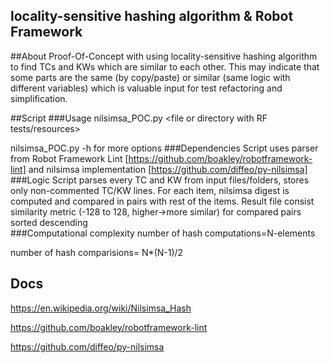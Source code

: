 
## locality-sensitive hashing algorithm & Robot Framework
##About
Proof-Of-Concept with using locality-sensitive hashing algorithm to find TCs and KWs which are similar to each other.
This may indicate that some parts are the same (by copy/paste) or similar (same logic with different variables) which is valuable input for test refactoring and simplification.

##Script
###Usage
nilsimsa_POC.py <file or directory with RF tests/resources> 

nilsimsa_POC.py -h for more options
###Dependencies
Script uses parser from Robot Framework Lint [https://github.com/boakley/robotframework-lint] and nilsimsa implementation [https://github.com/diffeo/py-nilsimsa]
###Logic
Script parses every TC and KW from input files/folders, stores only non-commented TC/KW lines.
For each item, nilsimsa digest is computed and compared in pairs with rest of the items.
Result file consist similarity metric (-128 to 128, higher->more similar) for compared pairs sorted descending  
###Computational complexity
number of hash computations=N-elements

number of hash comparisions= N*(N-1)/2
## Docs
https://en.wikipedia.org/wiki/Nilsimsa_Hash

https://github.com/boakley/robotframework-lint

https://github.com/diffeo/py-nilsimsa
